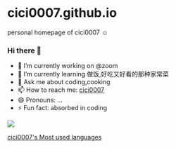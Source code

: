 # cici0007.github.io

personal homepage of cici0007 :relaxed:

### Hi there 👋

- 🔭 I’m currently working on @zoom
- 🌱 I’m currently learning 做饭,好吃又好看的那种家常菜
- 💬 Ask me about coding,cooking
- 📫 How to reach me: [cici0007](cici0007.github.io)
- 😄 Pronouns: ...
- ⚡ Fun fact: absorbed in coding

![](https://komarev.com/ghpvc/?cici0007&color=magenta)

[cici0007's Most used languages](https://github-readme-stats.vercel.app/api/top-langs?username=cici0007&show_icons=true&count_private=true&theme=gotham)
